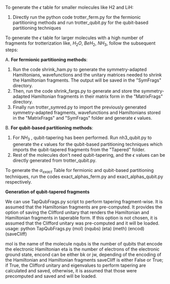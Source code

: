 
To generate the $\epsilon$ table for smaller molecules like H2 and LiH:
1. Directly run the python code trotter_ferm.py for the fermionic partitioning methods and run trotter_qubit.py for the qubit-based partitioning techniques


  To generate the $\epsilon$ table for larger molecules with a high number of fragments for trotterization like, $H_{2}O$, $BeH_{2}$, $NH_{3}$, follow the subsequent steps:


A. **For fermionic partitioning methods**:

  1. Run the code shrink_ham.py to generate the symmetry-adapted Hamiltonians, wavefunctions and the unitary matrices needed to shrink the Hamiltonian fragments. The output will be saved in the "SymFrags" directory.
  2. Then, run the code shrink_fargs.py to generate and store the symmetry-adapted Hamiltonian fragments in their matrix form in the "MatrixFrags" directory.
  3. Finally run trotter_symred.py to import the previously generated symmetry-adapted fragments, wavefunctions and Hamiltonians stored in the "MatrixFrags" and "SymFrags" folder and generate $\epsilon$ values.



B. **For qubit-based partitioning methods**:
   1. For $NH_{3}$ , qubit-tapering has been performed. Run nh3_qubit.py to generate the $\epsilon$ values for the qubit-based partitioning techniques which imports the qubit-tapered fragments from the "Tapered" folder.
   2. Rest of the molecules don't need qubit-tapering, and the $\epsilon$ values can be directly generated from trotter_qubit.py.

To generate the $\alpha_{exact}$ Table for fermionic and qubit-based partitioning techniques, run the codes exact_alphas_ferm.py and exact_alphas_qubit.py respectively.

**Generation of qubit-tapered fragments**

We can use TapQubFrags.py script to perform tapering fragment-wise. It is assumed that the Hamiltonian fragments are pre-computed.
It provides the option of saving the Clifford unitary that renders the Hamiltonian and Hamiltonian fragments in
taperable form. If this option is not chosen, it is assumed that the Clifford unitary was pre-computed and it will be
loaded.
usage: python TapQubFrags.py (mol) (nqubs) (eta) (meth) (encod) (saveCliff)

mol is the name of the molecule
nqubs is the number of qubits that encode the electronic Hamiltonian
eta is the number of electrons of the electronic ground state,
encond can be either bk or jw, depending of the encoding of the Hamiltonian and Hamiltonian fragments
saveCliff is either False or True; if True, the Clifford unitary and eigenvalues to perform tapering are calculated and saved,
otherwise, it is assumed that those were precomputed and saved and  will be loaded.
